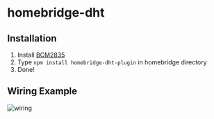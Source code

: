 # homebridge-dht

## Installation

1. Install [BCM2835](http://www.airspayce.com/mikem/bcm2835/)
2. Type `npm install homebridge-dht-plugin` in homebridge directory
3. Done!

## Wiring Example
![wiring](https://user-images.githubusercontent.com/37768795/217203466-17b8c5ab-8d46-4f36-876b-860bab4ca017.svg)
